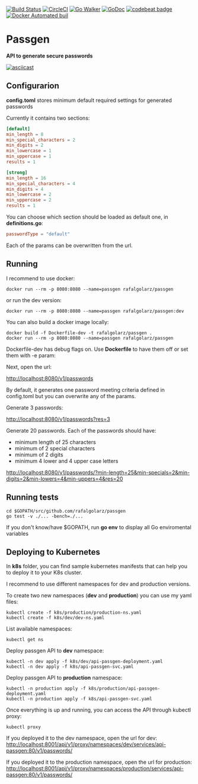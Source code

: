 [![Build Status](https://travis-ci.org/rafalgolarz/passgen.svg?branch=master)](https://travis-ci.org/rafalgolarz/passgen)
[![CircleCI](https://circleci.com/gh/rafalgolarz/passgen/tree/master.svg?style=svg)](https://circleci.com/gh/rafalgolarz/passgen/tree/master)
[![Go Walker](http://gowalker.org/api/v1/badge)](https://gowalker.org/github.com/rafalgolarz/passgen)
[![GoDoc](https://godoc.org/github.com/rafalgolarz/passgen?status.svg)](https://godoc.org/github.com/rafalgolarz/passgen)
[![codebeat badge](https://codebeat.co/badges/3cadc60b-3642-46bc-9118-1595e354aa6d)](https://codebeat.co/projects/github-com-rafalgolarz-passgen-master)
[![Docker Automated buil](https://img.shields.io/docker/automated/jrottenberg/ffmpeg.svg)](https://hub.docker.com/r/rafalgolarz/passgen-builds/builds/)

# Passgen

**API to generate secure passwords**

[![asciicast](https://asciinema.org/a/n4WQig0gsDZlG48MGO2oV3kAE.png)](https://asciinema.org/a/n4WQig0gsDZlG48MGO2oV3kAE)

## Configurarion

**config.toml** stores minimum default required settings for generated passwords

Currently it contains two sections: 

```toml
[default]
min_length = 8
min_special_characters = 2
min_digits = 2
min_lowercase = 1
min_uppercase = 1
results = 1

[strong]
min_length = 16
min_special_characters = 4
min_digits = 4
min_lowercase = 2
min_uppercase = 2
results = 1
```

You can choose which section should be loaded as default one, in **definitions.go**:

```toml
passwordType = "default"
```

Each of the params can be overwritten from the url.

## Running

I recommend to use docker:

```!/bin/bash
docker run --rm -p 8080:8080 --name=passgen rafalgolarz/passgen
```

or run the dev version:

```!/bin/bash
docker run --rm -p 8080:8080 --name=passgen rafalgolarz/passgen:dev
```

You can also build a docker image locally:

```!/bin/bash
docker build -f Dockerfile-dev -t rafalgolarz/passgen .
docker run --rm -p 8080:8080 --name=passgen rafalgolarz/passgen
```

Dockerfile-dev has debug flags on. Use **Dockerfile** to have them off or set them with -e param:

Next, open the url:

<http://localhost:8080/v1/passwords>

By default, it generates one password meeting criteria defined in config.toml but you can overwrite any of the params.

Generate 3 passwords:

<http://localhost:8080/v1/passwords?res=3>

Generate 20 passwords. Each of the passwords should have:

- minimum length of 25 characters
- minimum of 2 special characters
- minimum of 2 digits
- minimum 4 lower and 4 upper case letters

<http://localhost:8080/v1/passwords/?min-length=25&min-specials=2&min-digits=2&min-lowers=4&min-uppers=4&res=20>

## Running tests

```!/bin/bash
cd $GOPATH/src/github.com/rafalgolarz/passgen
go test -v ./... -bench=./...
```

If you don't know/have $GOPATH, run **go env** to display all Go enviromental variables

## Deploying to Kubernetes

In **k8s** folder, you can find sample kubernetes manifests that can help you to deploy it to your K8s cluster.

I recommend to use different namespaces for dev and production versions.

To create two new namespaces (**dev** and **production**) you can use my yaml files:

```!/bin/bash
kubectl create -f k8s/production/production-ns.yaml
kubectl create -f k8s/dev/dev-ns.yaml
```

List available namespaces:

```!/bin/bash
kubectl get ns
```

Deploy passgen API to **dev** namespace:

```!/bin/bash
kubectl -n dev apply -f k8s/dev/api-passgen-deployment.yaml
kubectl -n dev apply -f k8s/api-passgen-svc.yaml
```

Deploy passgen API to **production** namespace:

```!/bin/bash
kubectl -n production apply -f k8s/production/api-passgen-deployment.yaml
kubectl -n production apply -f k8s/api-passgen-svc.yaml
```

Once everything is up and running, you can access the API through kubectl proxy:

```!/bin/bash
kubectl proxy
```

If you deployed it to the dev namespace, open the url for dev:
<http://localhost:8001/api/v1/proxy/namespaces/dev/services/api-passgen:80/v1/passwords/>

If you deployed it to the production namespace, open the url for production:
<http://localhost:8001/api/v1/proxy/namespaces/production/services/api-passgen:80/v1/passwords/>

